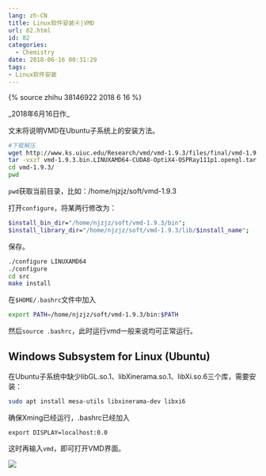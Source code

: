 ```yaml
---
lang: zh-CN
title: Linux软件安装④|VMD
url: 82.html
id: 82
categories:
  - Chemistry
date: 2018-06-16 00:31:29
tags:
- Linux软件安装
---
```


{% source zhihu 38146922 2018 6 16 %}

\_2018年6月16日作\_

文末将说明VMD在Ubuntu子系统上的安装方法。
<!--more-->

```sh
#下载解压
wget http://www.ks.uiuc.edu/Research/vmd/vmd-1.9.3/files/final/vmd-1.9.3.bin.LINUXAMD64-CUDA8-OptiX4-OSPRay111p1.opengl.tar.gz
tar -vxzf vmd-1.9.3.bin.LINUXAMD64-CUDA8-OptiX4-OSPRay111p1.opengl.tar.gz
cd vmd-1.9.3/
pwd
```

`pwd`获取当前目录，比如：/home/njzjz/soft/vmd-1.9.3

打开`configure`，将某两行修改为：

```sh
$install_bin_dir="/home/njzjz/soft/vmd-1.9.3/bin";
$install_library_dir="/home/njzjz/soft/vmd-1.9.3/lib/$install_name";
```

保存。

```sh
./configure LINUXAMD64
./configure
cd src
make install
```

在`$HOME/.bashrc`文件中加入

```sh
export PATH=/home/njzjz/soft/vmd-1.9.3/bin:$PATH
```

然后`source .bashrc`，此时运行vmd一般来说均可正常运行。

Windows Subsystem for Linux (Ubuntu)
------------------------------------

在Ubuntu子系统中缺少libGL.so.1、libXinerama.so.1、libXi.so.6三个库，需要安装：

```sh
sudo apt install mesa-utils libxinerama-dev libxi6
```

确保Xming已经运行，.bashrc已经加入

```
export DISPLAY=localhost:0.0
```

这时再输入`vmd`，即可打开VMD界面。

![](https://drive.google.com/uc?id=1BkC5jEZYVo5KlmOonvQWbqDrgICWzVD9)
